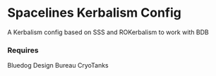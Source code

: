 # Spacelines Kerbalism Config

A Kerbalism config based on SSS and ROKerbalism to work with BDB

### Requires
Bluedog Design Bureau
CryoTanks
